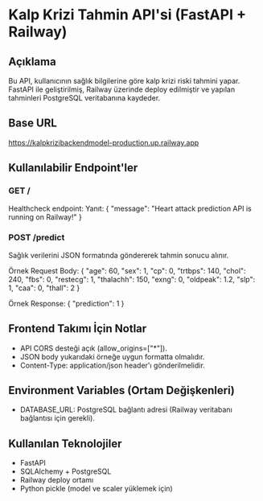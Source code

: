 # Kalp Krizi Tahmin API'si (FastAPI + Railway)

## Açıklama
Bu API, kullanıcının sağlık bilgilerine göre kalp krizi riski tahmini yapar.
FastAPI ile geliştirilmiş, Railway üzerinde deploy edilmiştir ve yapılan tahminleri PostgreSQL veritabanına kaydeder.

## Base URL
https://kalpkrizibackendmodel-production.up.railway.app

## Kullanılabilir Endpoint'ler

### GET /
Healthcheck endpoint:
Yanıt: { "message": "Heart attack prediction API is running on Railway!" }

### POST /predict
Sağlık verilerini JSON formatında göndererek tahmin sonucu alınır.

Örnek Request Body:
{
  "age": 60,
  "sex": 1,
  "cp": 0,
  "trtbps": 140,
  "chol": 240,
  "fbs": 0,
  "restecg": 1,
  "thalachh": 150,
  "exng": 0,
  "oldpeak": 1.2,
  "slp": 1,
  "caa": 0,
  "thall": 2
}

Örnek Response:
{
  "prediction": 1
}

## Frontend Takımı İçin Notlar
- API CORS desteği açık (allow_origins=["*"]).
- JSON body yukarıdaki örneğe uygun formatta olmalıdır.
- Content-Type: application/json header'ı gönderilmelidir.

## Environment Variables (Ortam Değişkenleri)
- DATABASE_URL: PostgreSQL bağlantı adresi (Railway veritabanı bağlantısı için gerekli).

## Kullanılan Teknolojiler
- FastAPI
- SQLAlchemy + PostgreSQL
- Railway deploy ortamı
- Python pickle (model ve scaler yüklemek için)
